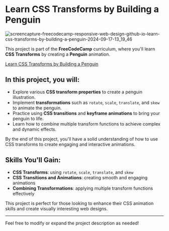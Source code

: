 # Learn CSS Transforms by Building a Penguin

![screencapture-freecodecamp-responsive-web-design-github-io-learn-css-transforms-by-building-a-penguin-2024-09-17-13_19_46](https://github.com/user-attachments/assets/20f47cf9-fbb6-421c-83ff-3a9cb1843791)

This project is part of the **FreeCodeCamp** curriculum, where you'll learn **CSS Transforms** by creating a **Penguin** animation.

[Learn CSS Transforms by Building a Penguin](https://freecodecamp-responsive-web-design.github.io/learn-css-transforms-by-building-a-penguin/)

## In this project, you will:
- Explore various **CSS transform properties** to create a penguin illustration.
- Implement **transformations** such as `rotate`, `scale`, `translate`, and `skew` to animate the penguin.
- Practice using **CSS transitions** and **keyframe animations** to bring your penguin to life.
- Learn how to combine multiple transform functions to achieve complex and dynamic effects.

By the end of this project, you'll have a solid understanding of how to use CSS transforms to create engaging and interactive animations.

## Skills You'll Gain:
- **CSS Transforms**: using `rotate`, `scale`, `translate`, and `skew`
- **CSS Transitions and Animations**: creating smooth and engaging animations
- **Combining Transformations**: applying multiple transform functions effectively

This project is perfect for those looking to enhance their CSS animation skills and create visually interesting web designs.

---

Feel free to modify or expand the project description as needed!
